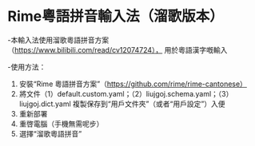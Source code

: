 # Rime粵語拼音輸入法（溜歌版本）

-本輸入法使用溜歌粵語拼音方案（https://www.bilibili.com/read/cv12074724），
用於粵語漢字嘅輸入

-使用方法：

1. 安裝“Rime 粵語拼音方案”（https://github.com/rime/rime-cantonese）
2. 將文件（1）default.custom.yaml；（2）liujgoj.schema.yaml；（3）liujgoj.dict.yaml 複製保存到“用戶文件夾”（或者“用戶設定”）入便
3. 重新部署
4. 重啓電腦（手機無需呢步）
5. 選擇“溜歌粵語拼音”
